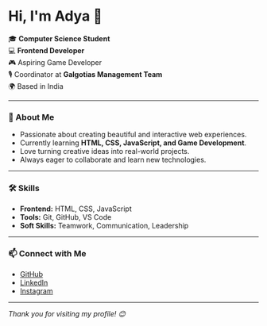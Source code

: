 # Hi, I'm Adya 👋

🎓 **Computer Science Student**  
💻 **Frontend Developer**  
🎮 Aspiring Game Developer  
🎙️ Coordinator at **Galgotias Management Team**  
🌍 Based in India  

---

### 🚀 About Me

- Passionate about creating beautiful and interactive web experiences.
- Currently learning **HTML, CSS, JavaScript, and Game Development**.
- Love turning creative ideas into real-world projects.
- Always eager to collaborate and learn new technologies.

---

### 🛠️ Skills

- **Frontend:** HTML, CSS, JavaScript
- **Tools:** Git, GitHub, VS Code
- **Soft Skills:** Teamwork, Communication, Leadership

---

### 📫 Connect with Me

- [GitHub](https://github.com/A-hub-D)
- [LinkedIn](https://www.linkedin.com/in/adya-dwivedi-a61bba319)
- [Instagram](https://www.instagram.com/addyyaa._)

---

*Thank you for visiting my profile! 😊*
